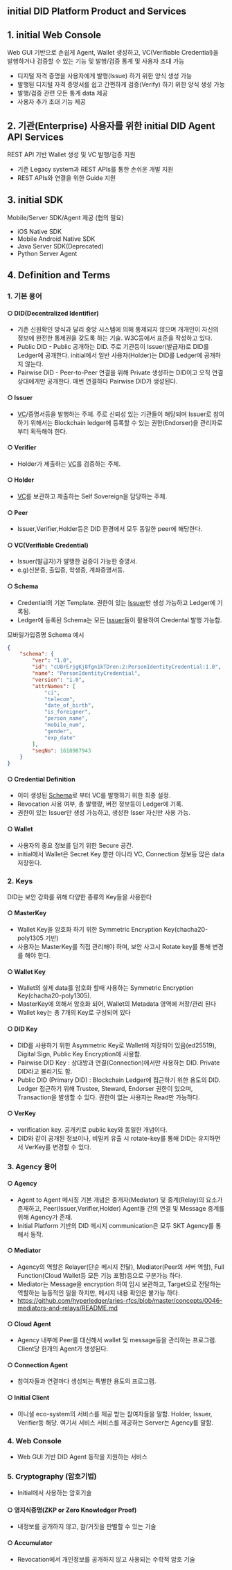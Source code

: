 <h2>initial DID Platform Product and Services</h2>


## 1. initial Web Console
Web GUI 기반으로 손쉽게 Agent, Wallet 생성하고, VC(Verifiable Credential)을 발행하거나 검증할 수 있는 기능 및 발행/검증 통계 및 사용자 초대 가능

  - 디지털 자격 증명을 사용자에게 발행(Issue) 하기 위한 양식 생성 가능
  - 발행된 디지털 자격 증명서를 쉽고 간편하게 검증(Verify) 하기 위한 양식 생성 가능
  - 발행/검증 관련 모든 통계 data 제공
  - 사용자 추가 초대 기능 제공

## 2. 기관(Enterprise) 사용자를 위한 initial DID Agent API Services
REST API 기반 Wallet 생성 및 VC 발행/검증 지원 
  
  - 기존 Legacy system과 REST APIs를 통한 손쉬운 개발 지원
  - REST APIs와 연결을 위한 Guide 지원


## 3. initial SDK
Mobile/Server SDK/Agent 제공 (협의 필요)

 - iOS Native SDK
 - Mobile Android Native SDK
 - Java Server SDK(Deprecated)
 - Python Server Agent


## 4. Definition and Terms

### 1. 기본 용어

#### ○ DID(Decentralized Identifier)
- 기존 신원확인 방식과 달리 중앙 시스템에 의해 통제되지 않으며 개개인이 자신의 정보에 완전한 통제권을 갖도록 하는 기술. W3C등에서 표준을 작성하고 있다.
- Public DID - Public 공개하는 DID. 주로 기관등이 Issuer(발급자)로 DID를 Ledger에 공개한다. initial에서 일반 사용자(Holder)는 DID를 Ledger에 공개하지 않는다.
- Pairwise DID - Peer-to-Peer 연결을 위해 Private 생성하는 DID이고 오직 연결 상대에게만 공개한다. 매번 연결하다 Pairwise DID가 생성된다.

#### ○ Issuer
- [VC](#vcverifiable-credential)/증명서등을 발행하는 주체. 주로 신뢰성 있는 기관들이 해당되며 Issuer로 참여하기 위해서는 Blockchain ledger에 등록할 수 있는 권한(Endorser)을 관리자로 부터 획득해야 한다.

#### ○ Verifier
- Holder가 제출하는 [VC](#vcverifiable-credential)를 검증하는 주체.

#### ○ Holder
- [VC](#vcverifiable-credential)를 보관하고 제출하는 Self Sovereign을 담당하는 주체.

#### ○ Peer
- Issuer,Verifier,Holder등은 DID 환경에서 모두 동일한 peer에 해당한다.

#### ○ VC(Verifiable Credential)
- Issuer(발급자)가 발행한 검증이 가능한 증명서.
- e.g)신분증, 출입증, 학생증, 계좌증명서등.

#### ○ Schema
- Credential의 기본 Template. 권한이 있는 [Issuer](#issuer)만 생성 가능하고 Ledger에 기록됨.
- Ledger에 등록된 Schema는 모든 [Issuer](#issuer)들이 활용하여 Credental 발행 가능함.

모바일가입증명 Schema 예시 

```json
{
    "schema": {
        "ver": "1.0",
        "id": "cU8rErjgKj8fgn1kTDren:2:PersonIdentityCredential:1.0",
        "name": "PersonIdentityCredential",
        "version": "1.0",
        "attrNames": [
            "ci",
            "telecom",
            "date_of_birth",
            "is_foreigner",
            "person_name",
            "mobile_num",
            "gender",
            "exp_date"
        ],
        "seqNo": 1618987943
    }
}
```


#### ○ Credential Definition
- 이미 생성된 [Schema](#schema)로 부터 VC를 발행하기 위한 최종 설정.
- Revocation 사용 여부, 총 발행량, 버전 정보등이 Ledger에 기록.
- 권한이 있는 Issuer만 생성 가능하고, 생성한 Isser 자신만 사용 가능.

#### ○ Wallet
- 사용자의 중요 정보를 담기 위한 Secure 공간.
- initial에서 Wallet은 Secret Key 뿐만 아니라 VC, Connection 정보등 많은 data 저장한다.


### 2. Keys
DID는 보안 강화를 위해 다양한 종류의 Key들을 사용한다

#### ○ MasterKey
- Wallet Key을 암호화 하기 위한 Symmetric Encryption Key(chacha20-poly1305 기반)
- 사용자는 MasterKey를 직접 관리해야 하며, 보안 사고시 Rotate key를 통해 변경를 해야 한다.

#### ○ Wallet Key
- Wallet의 실제 data를 암호화 할때 사용하는 Symmetric Encryption Key(chacha20-poly1305).
- MasterKey에 의해서 암호화 되어, Wallet의 Metadata 영역에 저장/관리 된다
- Wallet key는 총 7개의 Key로 구성되어 있다

#### ○ DID Key
- DID를 사용하기 위한 Asymmetric Key로 Wallet에 저장되어 있음(ed25519), Digital Sign, Public Key Encryption에 사용함.
- Pairwise DID Key : 상대방과 연결(Connection)에서만 사용하는 DID. Private DID라고 불리기도 함.
- Public DID (Primary DID) : Blockchain Ledger에 접근하기 위한 용도의 DID. Ledger 접근하기 위해 Trustee, Steward, Endorser 권한이 있으며, Transaction을 발생할 수 있다. 권한이 없는 사용자는 Read만 가능하다.

#### ○ VerKey
- verification key. 공개키로 public key와 동일한 개념이다.
- DID와 같이 공개된 정보이나, 비밀키 유출 시 rotate-key를 통해 DID는 유지하면서 VerKey를 변경할 수 있다.

### 3. Agency 용어
#### ○ Agency
- Agent to Agent 메시징 기본 개념은 중개자(Mediator) 및 중계(Relay)의 요소가 존재하고, Peer(Issuer,Verifier,Holder) Agent들 간의 연결 및 Message 중계를 위해 Agency가 존재.
- Initial Platform 기반의 DID 메시지 communication은 모두 SKT Agency를 통해서 동작.

#### ○ Mediator
- Agency의 역할은 Relayer(단순 메시지 전달), Mediator(Peer의 서버 역할), Full Function(Cloud Wallet등 모든 기능 포함)등으로 구분가능 하다.
- Mediator는 Message을 encryption 하여 임시 보관하고, Target으로 전달하는 역할하는 능동적인 일을 하지만, 메시지 내용 확인은 불가능 하다.
- https://github.com/hyperledger/aries-rfcs/blob/master/concepts/0046-mediators-and-relays/README.md

#### ○ Cloud Agent
- Agency 내부에 Peer를 대신해서 wallet 및 message등을 관리하는 프로그램. Client당 한개의 Agent가 생성된다.

#### ○ Connection Agent
- 참여자들과 연결마다 생성되는 특별한 용도의 프로그램.

#### ○ Initial Client
- 이니셜 eco-system의 서비스를 제공 받는 참여자들을 말함. Holder, Issuer, Verifier등 해당. 여기서 서비스 서비스를 제공하는 Server는 Agency를 말함.

### 4. Web Console
- Web GUI 기반 DID Agent 동작을 지원하는 서비스

### 5. Cryptography (암호기법)
- Initial에서 사용하는 암호기술

#### ○ 영지식증명(ZKP or Zero Knowledger Proof)
- 내정보를 공개하지 않고, 참/거짓을 판별할 수 있는 기술

#### ○ Accumulator
- Revocation에서 개인정보를 공개하지 않고 사용되는 수학적 암호 기술 

 

